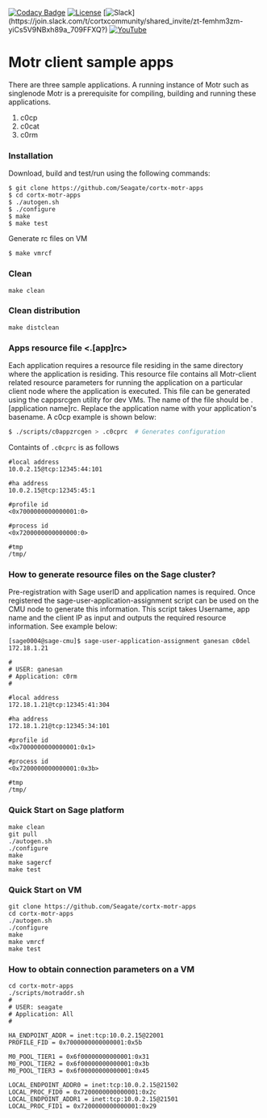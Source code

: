 [![Codacy Badge](https://app.codacy.com/project/badge/Grade/7d9b003bbaeb449dac098b2bf72197fa)](https://www.codacy.com/gh/Seagate/m0client-sample-apps/dashboard?utm_source=github.com&amp;utm_medium=referral&amp;utm_content=Seagate/m0client-sample-apps&amp;utm_campaign=Badge_Grade)
[![License](https://img.shields.io/badge/License-Apache%202.0-blue.svg)](https://github.com/Seagate/cortx-motr-apps/blob/main/LICENSE) [![Slack](https://img.shields.io/badge/chat-on%20Slack-blue")](https://join.slack.com/t/cortxcommunity/shared_invite/zt-femhm3zm-yiCs5V9NBxh89a_709FFXQ?) [![YouTube](https://img.shields.io/badge/Video-YouTube-red)](https://cortx.link/videos)


# Motr client sample apps

There are three sample applications.
A running instance of Motr such as singlenode Motr is a prerequisite for
compiling, building and running these applications. 

1. c0cp
2. c0cat
3. c0rm

### Installation
Download, build and test/run using the following commands:
```
$ git clone https://github.com/Seagate/cortx-motr-apps
$ cd cortx-motr-apps
$ ./autogen.sh
$ ./configure
$ make
$ make test
```
Generate rc files on VM
```
$ make vmrcf
```
### Clean 
```
make clean
```
### Clean distribution
```
make distclean
```
### Apps resource file <.[app]rc>
Each application requires a resource file residing in the same directory
where the application is residing. This resource file contains all
Motr-client related resource parameters for running the application
on a particular client node where the application is executed.
This file can be generated using the cappsrcgen utility for dev VMs.
The name of the file should be .[application name]rc. Replace the
application name with your application's basename. A c0cp example
is shown below:

```sh
$ ./scripts/c0appzrcgen > .c0cprc  # Generates configuration
```

Containts of `.c0cprc` is as follows
```
#local address
10.0.2.15@tcp:12345:44:101

#ha address
10.0.2.15@tcp:12345:45:1

#profile id
<0x7000000000000001:0>

#process id
<0x7200000000000000:0>

#tmp
/tmp/
```

### How to generate resource files on the Sage cluster?

Pre-registration with Sage userID and application names is required.
Once registered the sage-user-application-assignment script can be used
on the CMU node to generate this information. This script takes Username,
app name and the client IP as input and outputs the required resource
information. See example below:

```
[sage0004@sage-cmu]$ sage-user-application-assignment ganesan c0del 172.18.1.21

#
# USER: ganesan
# Application: c0rm
#

#local address
172.18.1.21@tcp:12345:41:304

#ha address
172.18.1.21@tcp:12345:34:101

#profile id
<0x7000000000000001:0x1>

#process id
<0x7200000000000001:0x3b>

#tmp
/tmp/
```

### Quick Start on Sage platform
```
make clean
git pull
./autogen.sh
./configure
make 
make sagercf
make test
```
### Quick Start on VM
```
git clone https://github.com/Seagate/cortx-motr-apps
cd cortx-motr-apps
./autogen.sh
./configure
make 
make vmrcf
make test
```
### How to obtain connection parameters on a VM
```
cd cortx-motr-apps
./scripts/motraddr.sh 
#
# USER: seagate
# Application: All
#

HA_ENDPOINT_ADDR = inet:tcp:10.0.2.15@22001
PROFILE_FID = 0x7000000000000001:0x5b

M0_POOL_TIER1 = 0x6f00000000000001:0x31
M0_POOL_TIER2 = 0x6f00000000000001:0x3b
M0_POOL_TIER3 = 0x6f00000000000001:0x45

LOCAL_ENDPOINT_ADDR0 = inet:tcp:10.0.2.15@21502
LOCAL_PROC_FID0 = 0x7200000000000001:0x2c
LOCAL_ENDPOINT_ADDR1 = inet:tcp:10.0.2.15@21501
LOCAL_PROC_FID1 = 0x7200000000000001:0x29
```
